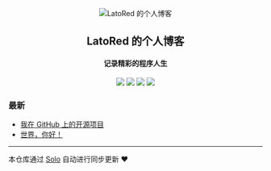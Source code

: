 <p align="center"><img alt="LatoRed 的个人博客" src="https://static.b3log.org/images/brand/solo-32.png"></p><h2 align="center">
LatoRed 的个人博客
</h2>

<h4 align="center">记录精彩的程序人生</h4>
<p align="center"><a title="LatoRed 的个人博客" target="_blank" href="https://github.com/LatoRed/solo-blog"><img src="https://img.shields.io/github/last-commit/LatoRed/solo-blog.svg?style=flat-square&color=FF9900"></a>
<a title="GitHub repo size in bytes" target="_blank" href="https://github.com/LatoRed/solo-blog"><img src="https://img.shields.io/github/repo-size/LatoRed/solo-blog.svg?style=flat-square"></a>
<a title="Solo Version" target="_blank" href="https://github.com/b3log/solo/releases"><img src="https://img.shields.io/badge/solo-3.6.6-f1e05a.svg?style=flat-square&color=blueviolet"></a>
<a title="Hits" target="_blank" href="https://github.com/b3log/hits"><img src="https://hits.b3log.org/LatoRed/solo-blog.svg"></a></p>

### 最新

* [我在 GitHub 上的开源项目](http://www.latored.top/my-github-repos)
* [世界，你好！](http://www.latored.top/hello-solo)



---

本仓库通过 [Solo](https://github.com/b3log/solo) 自动进行同步更新 ❤️ 